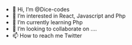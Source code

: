 - 👋 Hi, I’m @Dice-codes
- 👀 I’m interested in React, Javascript and Php
- 🌱 I’m currently learning Php
- 💞️ I’m looking to collaborate on ....
- 📫 How to reach me Twitter

<!---
Dice-codes/Dice-codes is a ✨ special ✨ repository because its `README.md` (this file) appears on your GitHub profile.
You can click the Preview link to take a look at your changes.
--->
